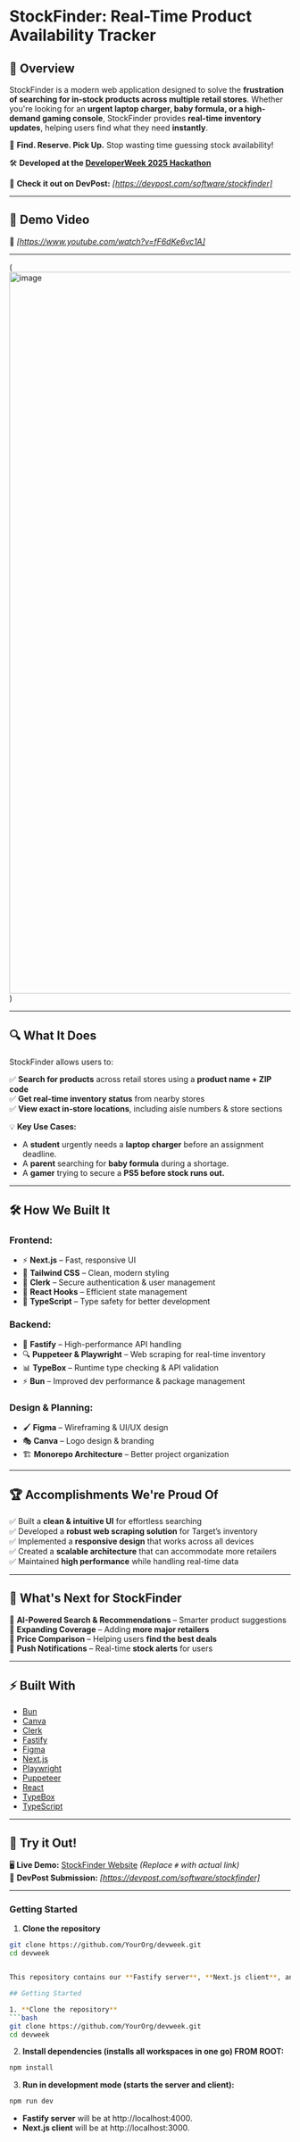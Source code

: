 # StockFinder: Real-Time Product Availability Tracker  

## 📌 Overview  
StockFinder is a modern web application designed to solve the **frustration of searching for in-stock products across multiple retail stores**. Whether you're looking for an **urgent laptop charger, baby formula, or a high-demand gaming console**, StockFinder provides **real-time inventory updates**, helping users find what they need **instantly**.  

🚀 **Find. Reserve. Pick Up.** Stop wasting time guessing stock availability!  

🛠️ **Developed at the [DeveloperWeek 2025 Hackathon](https://www.developerweek.com/)**  

📢 **Check it out on DevPost:** *[https://devpost.com/software/stockfinder]*  

---

## 🎥 Demo Video  
📌 *[https://www.youtube.com/watch?v=fF6dKe6vc1A]*  

---

(<img width="1293" alt="image" src="https://github.com/user-attachments/assets/0bf23d9b-c18e-4adc-ae8e-d64685c78112" />)    

---

## 🔍 What It Does  

StockFinder allows users to:  

✅ **Search for products** across retail stores using a **product name + ZIP code**  
✅ **Get real-time inventory status** from nearby stores  
✅ **View exact in-store locations**, including aisle numbers & store sections  

💡 **Key Use Cases:**  
- A **student** urgently needs a **laptop charger** before an assignment deadline.  
- A **parent** searching for **baby formula** during a shortage.  
- A **gamer** trying to secure a **PS5 before stock runs out.**  

---

## 🛠️ How We Built It  

### **Frontend:**  
- ⚡ **Next.js** – Fast, responsive UI  
- 🎨 **Tailwind CSS** – Clean, modern styling  
- 🔐 **Clerk** – Secure authentication & user management  
- 🔄 **React Hooks** – Efficient state management  
- 📌 **TypeScript** – Type safety for better development  

### **Backend:**  
- 🚀 **Fastify** – High-performance API handling  
- 🔍 **Puppeteer & Playwright** – Web scraping for real-time inventory  
- 📊 **TypeBox** – Runtime type checking & API validation  
- ⚡ **Bun** – Improved dev performance & package management  

### **Design & Planning:**  
- 🖌️ **Figma** – Wireframing & UI/UX design  
- 🎭 **Canva** – Logo design & branding  
- 🏗️ **Monorepo Architecture** – Better project organization  

---

## 🏆 Accomplishments We're Proud Of  

✅ Built a **clean & intuitive UI** for effortless searching  
✅ Developed a **robust web scraping solution** for Target’s inventory  
✅ Implemented a **responsive design** that works across all devices  
✅ Created a **scalable architecture** that can accommodate more retailers  
✅ Maintained **high performance** while handling real-time data  

---

## 🚀 What's Next for StockFinder  

🔹 **AI-Powered Search & Recommendations** – Smarter product suggestions  
🔹 **Expanding Coverage** – Adding **more major retailers**  
🔹 **Price Comparison** – Helping users **find the best deals**  
🔹 **Push Notifications** – Real-time **stock alerts** for users  

---

## ⚡ Built With  

- [Bun](https://bun.sh/)  
- [Canva](https://www.canva.com/)  
- [Clerk](https://clerk.dev/)  
- [Fastify](https://www.fastify.io/)  
- [Figma](https://www.figma.com/)  
- [Next.js](https://nextjs.org/)  
- [Playwright](https://playwright.dev/)  
- [Puppeteer](https://pptr.dev/)  
- [React](https://react.dev/)  
- [TypeBox](https://github.com/sinclairzx81/typebox)  
- [TypeScript](https://www.typescriptlang.org/)  

---

## 🚀 Try it Out!  

🖥️ **Live Demo:** [StockFinder Website](https://developer-week2025-hackathon.vercel.app/) *(Replace `#` with actual link)*   
📢 **DevPost Submission:** *[https://devpost.com/software/stockfinder]*  

---

### **Getting Started**  

1. **Clone the repository**  
```bash
git clone https://github.com/YourOrg/devweek.git
cd devweek


This repository contains our **Fastify server**, **Next.js client**, and **shared** utilities in one npm-based monorepo.

## Getting Started

1. **Clone the repository**
```bash
git clone https://github.com/YourOrg/devweek.git
cd devweek
```
2. **Install dependencies (installs all workspaces in one go) FROM ROOT:**
```bash
npm install
```
3. **Run in development mode (starts the server and client):**
```bash
npm run dev
```
- **Fastify server** will be at http://localhost:4000.
- **Next.js client** will be at http://localhost:3000.
